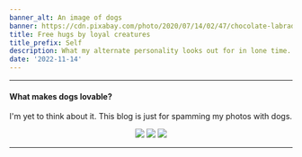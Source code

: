 ```yaml
---
banner_alt: An image of dogs
banner: https://cdn.pixabay.com/photo/2020/07/14/02/47/chocolate-labrador-5402611_960_720.jpg
title: Free hugs by loyal creatures
title_prefix: Self
description: What my alternate personality looks out for in lone time.
date: '2022-11-14'
---
```


--- 

#### What makes dogs lovable?

I'm yet to think about it. This blog is just for spamming my photos with dogs.

<center>
    <img src="https://cdn.statically.io/gh/thatsameguyokay/images/main/dogs.jpg" style={{width: "90%"}}></img>
    <img src="https://cdn.statically.io/gh/thatsameguyokay/images/main/dog1.jpg" style={{width: "90%"}}></img>
    <img src="https://cdn.statically.io/gh/thatsameguyokay/images/main/dog2.jpg" style={{width: "90%"}}></img>
</center>

---
